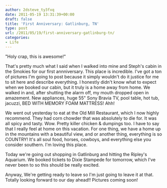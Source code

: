 ```yaml
---
author: 2dsteve_ty3fxq
date: 2011-05-19 13:31:39+00:00
draft: false
title: 'First Anniversary: Gatlinburg, TN'
type: post
url: /2011/05/19/first-anniversary-gatlinburg-tn/
categories:
- Life
---
```


"Holy crap, this is awesome!"

That's pretty much what I said when I walked into mine and Steph's cabin in the Smokies for our first annniversary. This place is incredible. I've got a ton of pictures I'm going to post because it simply wouldn't do it justice for me to sit here and describe everything. I honestly didn't know what to expect when we booked our cabin, but it truly is a home away from home. We walked in and, after shutting the alarm off, my mouth dropped open in amazement. New appliances, huge 55" Sony Bravia TV, pool table, hot tub, jacuzzi, BED WITH MEMORY FOAM MATTRESS! Ahh!

We went out yesterday to eat at the Old Mill Restaurant, which I now highly recommend. They had corn chowder that was absolutely to die for. It was all spicy and tasty. Wow. Pretty killer chicken & dumpings too. I have to say that I really feel at home on this vacation. For one thing, we have a home up in the mountains with a beautiful view, and or another thing, everything is so COUNTRY! It's all soul food, horses, cowboys, and everything else you consider southern. I'm loving this place.

Today we're going out shopping in Gatlinburg and hitting the Ripley's Aquarium. We booked tickets to Dixie Stampede for tomorrow, which I've never been to so this should be really excited.

Anyway, We're getting ready to leave so I'm just going to leave it at that. Totally looking forward to our day ahead!! Pictures coming soon!
